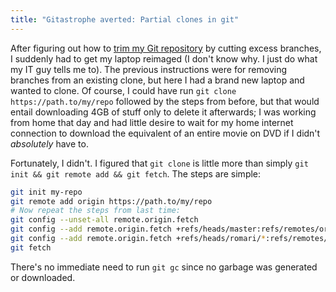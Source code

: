 ```yaml
---
title: "Gitastrophe averted: Partial clones in git"
---
```

After figuring out how to [trim my Git repository](git-large-objects) by
cutting excess branches, I suddenly had to get my laptop reimaged (I don't know
why. I just do what my IT guy tells me to). The previous instructions were for
removing branches from an existing clone, but here I had a brand new laptop and
wanted to clone. Of course, I could have run `git clone
https://path.to/my/repo` followed by the steps from before, but that would
entail downloading 4GB of stuff only to delete it afterwards; I was working
from home that day and had little desire to wait for my home internet
connection to download the equivalent of an entire movie on DVD if I didn't
*absolutely* have to.

Fortunately, I didn't. I figured that `git clone` is little more than simply
`git init && git remote add && git fetch`. The steps are simple:

```sh
git init my-repo
git remote add origin https://path.to/my/repo
# Now repeat the steps from last time:
git config --unset-all remote.origin.fetch
git config --add remote.origin.fetch +refs/heads/master:refs/remotes/origin/master
git config --add remote.origin.fetch +refs/heads/romari/*:refs/remotes/origin/romari/*
git fetch
```

There's no immediate need to run `git gc` since no garbage was generated or
downloaded.
